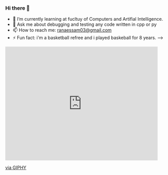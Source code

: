 ### Hi there 👋



- 🌱 I’m currently learning at fucltuy of Computers and Artifial Intelligence.
- 💬 Ask me about debugging and testing any code written in cpp or py
- 📫 How to reach me: ranaessam03@gmail.com
- ⚡ Fun fact: i'm a basketball refree and i played baskeball for 8 years. 
-->
<iframe src="https://giphy.com/embed/gh0RRgkTXedvF0pDc0" width="480" height="360" frameBorder="0" class="giphy-embed" allowFullScreen></iframe><p><a href="https://giphy.com/gifs/city-marketing-public-gh0RRgkTXedvF0pDc0">via GIPHY</a></p>
